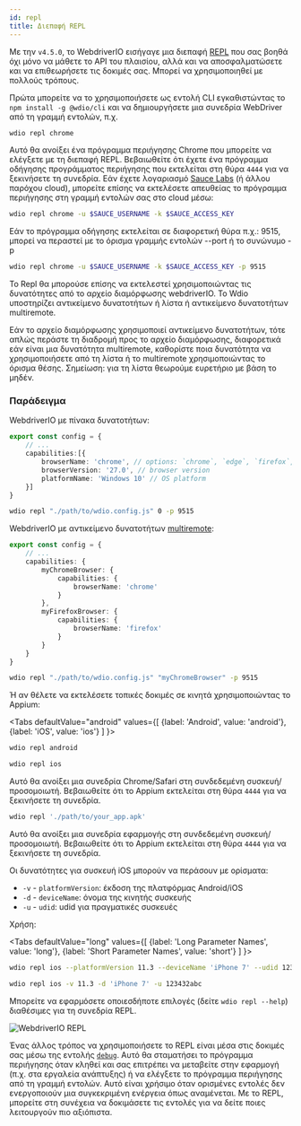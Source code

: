 ```yaml
---
id: repl
title: Διεπαφή REPL
---
```


Με την `v4.5.0`, το WebdriverIO εισήγαγε μια διεπαφή [REPL](https://en.wikipedia.org/wiki/Read%E2%80%93eval%E2%80%93print_loop) που σας βοηθά όχι μόνο να μάθετε το API του πλαισίου, αλλά και να αποσφαλματώσετε και να επιθεωρήσετε τις δοκιμές σας. Μπορεί να χρησιμοποιηθεί με πολλούς τρόπους.

Πρώτα μπορείτε να το χρησιμοποιήσετε ως εντολή CLI εγκαθιστώντας το `npm install -g @wdio/cli` και να δημιουργήσετε μια συνεδρία WebDriver από τη γραμμή εντολών, π.χ.

```sh
wdio repl chrome
```

Αυτό θα ανοίξει ένα πρόγραμμα περιήγησης Chrome που μπορείτε να ελέγξετε με τη διεπαφή REPL. Βεβαιωθείτε ότι έχετε ένα πρόγραμμα οδήγησης προγράμματος περιήγησης που εκτελείται στη θύρα `4444` για να ξεκινήσετε τη συνεδρία. Εάν έχετε λογαριασμό [Sauce Labs](https://saucelabs.com) (ή άλλου παρόχου cloud), μπορείτε επίσης να εκτελέσετε απευθείας το πρόγραμμα περιήγησης στη γραμμή εντολών σας στο cloud μέσω:

```sh
wdio repl chrome -u $SAUCE_USERNAME -k $SAUCE_ACCESS_KEY
```

Εάν το πρόγραμμα οδήγησης εκτελείται σε διαφορετική θύρα π.χ.: 9515, μπορεί να περαστεί με το όρισμα γραμμής εντολών --port ή το συνώνυμο -p

```sh
wdio repl chrome -u $SAUCE_USERNAME -k $SAUCE_ACCESS_KEY -p 9515
```

Το Repl θα μπορούσε επίσης να εκτελεστεί χρησιμοποιώντας τις δυνατότητες από το αρχείο διαμόρφωσης webdriverIO. Το Wdio υποστηρίζει αντικείμενο δυνατοτήτων ή λίστα ή αντικείμενο δυνατοτήτων multiremote.

Εάν το αρχείο διαμόρφωσης χρησιμοποιεί αντικείμενο δυνατοτήτων, τότε απλώς περάστε τη διαδρομή προς το αρχείο διαμόρφωσης, διαφορετικά εάν είναι μια δυνατότητα multiremote, καθορίστε ποια δυνατότητα να χρησιμοποιήσετε από τη λίστα ή το multiremote χρησιμοποιώντας το όρισμα θέσης. Σημείωση: για τη λίστα θεωρούμε ευρετήριο με βάση το μηδέν.

### Παράδειγμα

WebdriverIO με πίνακα δυνατοτήτων:

```ts title="wdio.conf.ts example"
export const config = {
    // ...
    capabilities:[{
        browserName: 'chrome', // options: `chrome`, `edge`, `firefox`, `safari`, `chromium`
        browserVersion: '27.0', // browser version
        platformName: 'Windows 10' // OS platform
    }]
}
```

```sh
wdio repl "./path/to/wdio.config.js" 0 -p 9515
```

WebdriverIO με αντικείμενο δυνατοτήτων [multiremote](https://webdriver.io/docs/multiremote/):

```ts title="wdio.conf.ts example"
export const config = {
    // ...
    capabilities: {
        myChromeBrowser: {
            capabilities: {
                browserName: 'chrome'
            }
        },
        myFirefoxBrowser: {
            capabilities: {
                browserName: 'firefox'
            }
        }
    }
}
```

```sh
wdio repl "./path/to/wdio.config.js" "myChromeBrowser" -p 9515
```

Ή αν θέλετε να εκτελέσετε τοπικές δοκιμές σε κινητά χρησιμοποιώντας το Appium:

<Tabs
  defaultValue="android"
  values={[
    {label: 'Android', value: 'android'},
    {label: 'iOS', value: 'ios'}
  ]
}>
<TabItem value="android">

```sh
wdio repl android
```

</TabItem>
<TabItem value="ios">

```sh
wdio repl ios
```

</TabItem>
</Tabs>

Αυτό θα ανοίξει μια συνεδρία Chrome/Safari στη συνδεδεμένη συσκευή/προσομοιωτή. Βεβαιωθείτε ότι το Appium εκτελείται στη θύρα `4444` για να ξεκινήσετε τη συνεδρία.

```sh
wdio repl './path/to/your_app.apk'
```

Αυτό θα ανοίξει μια συνεδρία εφαρμογής στη συνδεδεμένη συσκευή/προσομοιωτή. Βεβαιωθείτε ότι το Appium εκτελείται στη θύρα `4444` για να ξεκινήσετε τη συνεδρία.

Οι δυνατότητες για συσκευή iOS μπορούν να περάσουν με ορίσματα:

* `-v`      - `platformVersion`: έκδοση της πλατφόρμας Android/iOS
* `-d`      - `deviceName`: όνομα της κινητής συσκευής
* `-u`      - `udid`: udid για πραγματικές συσκευές

Χρήση:

<Tabs
  defaultValue="long"
  values={[
    {label: 'Long Parameter Names', value: 'long'},
    {label: 'Short Parameter Names', value: 'short'}
  ]
}>
<TabItem value="long">

```sh
wdio repl ios --platformVersion 11.3 --deviceName 'iPhone 7' --udid 123432abc
```

</TabItem>
<TabItem value="short">

```sh
wdio repl ios -v 11.3 -d 'iPhone 7' -u 123432abc
```

</TabItem>
</Tabs>

Μπορείτε να εφαρμόσετε οποιεσδήποτε επιλογές (δείτε `wdio repl --help`) διαθέσιμες για τη συνεδρία REPL.

![WebdriverIO REPL](https://webdriver.io/img/repl.gif)

Ένας άλλος τρόπος να χρησιμοποιήσετε το REPL είναι μέσα στις δοκιμές σας μέσω της εντολής [`debug`](/docs/api/browser/debug). Αυτό θα σταματήσει το πρόγραμμα περιήγησης όταν κληθεί και σας επιτρέπει να μεταβείτε στην εφαρμογή (π.χ. στα εργαλεία ανάπτυξης) ή να ελέγξετε το πρόγραμμα περιήγησης από τη γραμμή εντολών. Αυτό είναι χρήσιμο όταν ορισμένες εντολές δεν ενεργοποιούν μια συγκεκριμένη ενέργεια όπως αναμένεται. Με το REPL, μπορείτε στη συνέχεια να δοκιμάσετε τις εντολές για να δείτε ποιες λειτουργούν πιο αξιόπιστα.